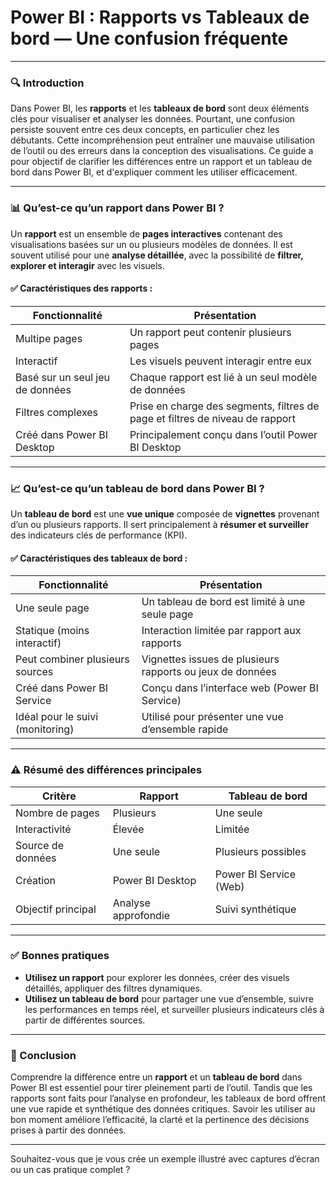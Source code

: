 # **Power BI : Rapports vs Tableaux de bord — Une confusion fréquente**

---

### 🔍 Introduction

Dans Power BI, les **rapports** et les **tableaux de bord** sont deux éléments clés pour visualiser et analyser les données. Pourtant, une confusion persiste souvent entre ces deux concepts, en particulier chez les débutants. Cette incompréhension peut entraîner une mauvaise utilisation de l’outil ou des erreurs dans la conception des visualisations. Ce guide a pour objectif de clarifier les différences entre un rapport et un tableau de bord dans Power BI, et d'expliquer comment les utiliser efficacement.

---

### 📊 Qu’est-ce qu’un **rapport** dans Power BI ?

Un **rapport** est un ensemble de **pages interactives** contenant des visualisations basées sur un ou plusieurs modèles de données. Il est souvent utilisé pour une **analyse détaillée**, avec la possibilité de **filtrer, explorer et interagir** avec les visuels.

#### ✅ Caractéristiques des rapports :

| Fonctionnalité                  | Présentation                                                                  |
| ------------------------------- | ----------------------------------------------------------------------------- |
| Multipe pages                   | Un rapport peut contenir plusieurs pages                                      |
| Interactif                      | Les visuels peuvent interagir entre eux                                       |
| Basé sur un seul jeu de données | Chaque rapport est lié à un seul modèle de données                            |
| Filtres complexes               | Prise en charge des segments, filtres de page et filtres de niveau de rapport |
| Créé dans Power BI Desktop      | Principalement conçu dans l’outil Power BI Desktop                            |

---

### 📈 Qu’est-ce qu’un **tableau de bord** dans Power BI ?

Un **tableau de bord** est une **vue unique** composée de **vignettes** provenant d’un ou plusieurs rapports. Il sert principalement à **résumer et surveiller** des indicateurs clés de performance (KPI).

#### ✅ Caractéristiques des tableaux de bord :

| Fonctionnalité                   | Présentation                                              |
| -------------------------------- | --------------------------------------------------------- |
| Une seule page                   | Un tableau de bord est limité à une seule page            |
| Statique (moins interactif)      | Interaction limitée par rapport aux rapports              |
| Peut combiner plusieurs sources  | Vignettes issues de plusieurs rapports ou jeux de données |
| Créé dans Power BI Service       | Conçu dans l’interface web (Power BI Service)             |
| Idéal pour le suivi (monitoring) | Utilisé pour présenter une vue d’ensemble rapide          |

---

### ⚠️ Résumé des différences principales

| Critère            | Rapport             | Tableau de bord        |
| ------------------ | ------------------- | ---------------------- |
| Nombre de pages    | Plusieurs           | Une seule              |
| Interactivité      | Élevée              | Limitée                |
| Source de données  | Une seule           | Plusieurs possibles    |
| Création           | Power BI Desktop    | Power BI Service (Web) |
| Objectif principal | Analyse approfondie | Suivi synthétique      |

---

### ✅ Bonnes pratiques

* **Utilisez un rapport** pour explorer les données, créer des visuels détaillés, appliquer des filtres dynamiques.
* **Utilisez un tableau de bord** pour partager une vue d’ensemble, suivre les performances en temps réel, et surveiller plusieurs indicateurs clés à partir de différentes sources.

---

### 🎯 Conclusion

Comprendre la différence entre un **rapport** et un **tableau de bord** dans Power BI est essentiel pour tirer pleinement parti de l’outil. Tandis que les rapports sont faits pour l’analyse en profondeur, les tableaux de bord offrent une vue rapide et synthétique des données critiques. Savoir les utiliser au bon moment améliore l’efficacité, la clarté et la pertinence des décisions prises à partir des données.

---

Souhaitez-vous que je vous crée un exemple illustré avec captures d’écran ou un cas pratique complet ?
